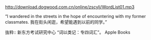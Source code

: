 http://download.dogwood.com.cn/online/zscylj/WordList01.mp3

“I wandered in the streets in the hope of encountering with my former classmates. 我在街头闲逛，希望能遇到以前的同学。”

抜粋:: 新东方考试研究中心  “词以类记：专四词汇”。 Apple Books  
